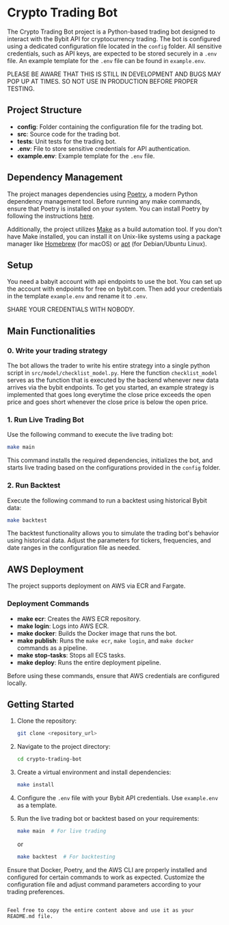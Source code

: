 # Crypto Trading Bot

The Crypto Trading Bot project is a Python-based trading bot designed to interact with the Bybit API for cryptocurrency trading. The bot is configured using a dedicated configuration file located in the `config` folder. All sensitive credentials, such as API keys, are expected to be stored securely in a `.env` file. An example template for the `.env` file can be found in `example.env`.

PLEASE BE AWARE THAT THIS IS STILL IN DEVELOPMENT AND BUGS MAY POP UP AT TIMES. SO NOT USE IN PRODUCTION BEFORE PROPER TESTING.

## Project Structure

- **config**: Folder containing the configuration file for the trading bot.
- **src**: Source code for the trading bot.
- **tests**: Unit tests for the trading bot.
- **.env**: File to store sensitive credentials for API authentication.
- **example.env**: Example template for the `.env` file.

## Dependency Management

The project manages dependencies using [Poetry](https://python-poetry.org/), a modern Python dependency management tool. Before running any make commands, ensure that Poetry is installed on your system. You can install Poetry by following the instructions [here](https://python-poetry.org/docs/#installation).

Additionally, the project utilizes [Make](https://www.gnu.org/software/make/) as a build automation tool. If you don't have Make installed, you can install it on Unix-like systems using a package manager like [Homebrew](https://brew.sh/) (for macOS) or [apt](https://linux.die.net/man/8/apt) (for Debian/Ubuntu Linux).

## Setup
You need a babyit account with api endpoints to use the bot. You can set up the account with endpoints for free on bybit.com. Then add your credentials in the template `example.env` and rename it to `.env`.

SHARE YOUR CREDENTIALS WITH NOBODY.

## Main Functionalities

### 0. Write your trading strategy
The bot allows the trader to write his entire strategy into a single python script in `src/model/checklist_model.py`. Here the function `checklist_model` serves as the function that is executed by the backend whenever new data arrives via the bybit endpoints. To get you started, an example strategy is implemented that goes long everytime the close price exceeds the open price and goes short whenever the close price is below the open price.

### 1. Run Live Trading Bot

Use the following command to execute the live trading bot:

```bash
make main
```

This command installs the required dependencies, initializes the bot, and starts live trading based on the configurations provided in the `config` folder.

### 2. Run Backtest

Execute the following command to run a backtest using historical Bybit data:

```bash
make backtest
```

The backtest functionality allows you to simulate the trading bot's behavior using historical data. Adjust the parameters for tickers, frequencies, and date ranges in the configuration file as needed.

## AWS Deployment

The project supports deployment on AWS via ECR and Fargate.

### Deployment Commands

- **make ecr**: Creates the AWS ECR repository.
- **make login**: Logs into AWS ECR.
- **make docker**: Builds the Docker image that runs the bot.
- **make publish**: Runs the `make ecr`, `make login`, and `make docker` commands as a pipeline.
- **make stop-tasks**: Stops all ECS tasks.
- **make deploy**: Runs the entire deployment pipeline.

Before using these commands, ensure that AWS credentials are configured locally.

## Getting Started

1. Clone the repository:

   ```bash
   git clone <repository_url>
   ```

2. Navigate to the project directory:

   ```bash
   cd crypto-trading-bot
   ```

3. Create a virtual environment and install dependencies:

   ```bash
   make install
   ```

4. Configure the `.env` file with your Bybit API credentials. Use `example.env` as a template.

5. Run the live trading bot or backtest based on your requirements:

   ```bash
   make main  # For live trading
   ```

   or

   ```bash
   make backtest  # For backtesting
   ```

Ensure that Docker, Poetry, and the AWS CLI are properly installed and configured for certain commands to work as expected. Customize the configuration file and adjust command parameters according to your trading preferences.
```

Feel free to copy the entire content above and use it as your README.md file.